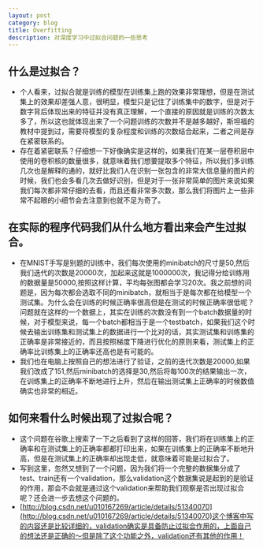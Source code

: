 ```yaml
---
layout: post
category: blog 
title: Overfitting
description: 对深度学习中过拟合问题的一些思考
---
```


## 什么是过拟合？
- 个人看来，过拟合就是训练的模型在训练集上跑的效果非常理想，但是在测试集上的效果却差强人意，很明显，模型只是记住了训练集中的数字，但是对于数字背后体现出来的特征并没有真正理解，一个直接的原因就是训练的次数太多了，所以这也就体现出来了一个问题训练的次数并不是越多越好，斯坦福的教材中提到过，需要将模型的复杂程度和训练的次数结合起来，二者之间是存在紧密联系的。
- 存在着紧密联系？仔细想一下好像确实是这样的，如果我们在某一层卷积层中使用的卷积核的数量很多，就意味着我们想要提取多个特征，所以我们多训练几次也是解释的通的，就好比我们人在识别一张包含的非常大信息量的图片的时候，我们也会多看几次去做好识别，但是对于一张非常简单的图片来说如果我们每次都非常仔细的去看，而且还看非常多次数，那么我们将图片上一些非常不起眼的小细节会去注意到也就不足为奇了。
## 在实际的程序代码我们从什么地方看出来会产生过拟合。
- 在MNIST手写是别题的训练中，我们每次使用的minibatch的尺寸是50,然后我们迭代的次数是20000次，加起来这就是1000000次，我记得分给训练用的数据量是50000,按照这样计算，平均每张图都会学习20次。我之前想的问题是，因为每次都会选取不同的minibatch，就相当于是每次都在给模型一个测试集。为什么会在训练的时候正确率很高但是在测试的时候正确率很低呢？问题就在这样的一个数据上，其实在训练的次数没有到一个batch数据量的时候，对于模型来说，每一个batch都相当于是一个testbatch，如果我们这个时候去输出训练集和测试集上的数据进行一个比对的话，其实测试集和训练集的正确率是非常接近的，而且按照梯度下降进行优化的原则来看，测试集上的正确率比训练集上的正确率还高也是有可能的。
- 我们也在电脑上按照自己的想法进行了验证，之前的迭代次数是20000,如果我们改成了151,然后minibatch的选择是30,然后将每100次的结果输出一次，在训练集上的正确率不断地进行上升，然后在输出测试集上正确率的时候数值确实也非常的相近。
## 如何来看什么时候出现了过拟合呢？
- 这个问题在谷歌上搜索了一下之后看到了这样的回答，我们将在训练集上的正确率和在测试集上的正确率都都打印出来，如果在训练集上的正确率不断地升高，但是在测试集上的正确率却出现走低，就意味着可能是过拟合了。
- 写到这里，忽然又想到了一个问题，因为我们将一个完整的数据集分成了test、train还有一个validation，那么validation这个数据集说是起到的是验证的作用，那会不会就是通过这个validation来帮助我们观察是否出现过拟合呢？还会进一步去想这个问题的。
- [http://blog.csdn.net/u010167269/article/details/51340070](http://blog.csdn.net/u010167269/article/details/51340070)这个博客中写的内容还是比较详细的，validation确实是具备防止过拟合作用的，上面自己的想法还是正确的～但是除了这个功能之外，validation还有其他的作用！


